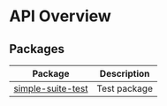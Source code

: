 # API Overview

## Packages

| Package | Description |
| --- | --- |
| [simple-suite-test](./simple-suite-test) | Test package |

